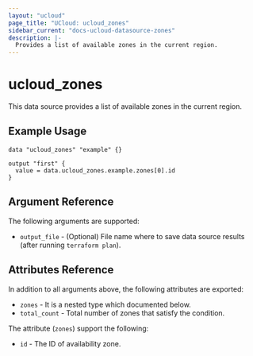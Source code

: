 ```yaml
---
layout: "ucloud"
page_title: "UCloud: ucloud_zones"
sidebar_current: "docs-ucloud-datasource-zones"
description: |-
  Provides a list of available zones in the current region.
---
```


# ucloud_zones

This data source provides a list of available zones in the current region.

## Example Usage

```hcl
data "ucloud_zones" "example" {}

output "first" {
  value = data.ucloud_zones.example.zones[0].id
}
```

## Argument Reference

The following arguments are supported:

* `output_file` - (Optional) File name where to save data source results (after running `terraform plan`).

## Attributes Reference

In addition to all arguments above, the following attributes are exported:

* `zones` - It is a nested type which documented below.
* `total_count` - Total number of zones that satisfy the condition.

The attribute (`zones`) support the following:

* `id` -  The ID of availability zone.